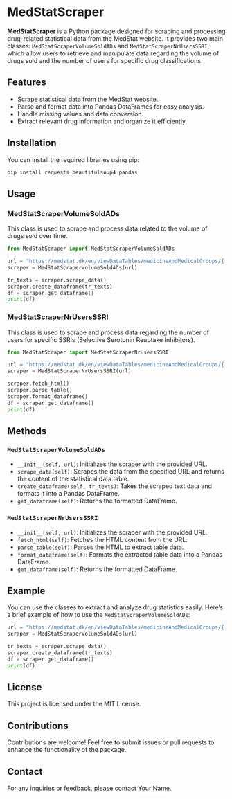 # MedStatScraper

**MedStatScraper** is a Python package designed for scraping and processing drug-related statistical data from the MedStat website. It provides two main classes: `MedStatScraperVolumeSoldADs` and `MedStatScraperNrUsersSSRI`, which allow users to retrieve and manipulate data regarding the volume of drugs sold and the number of users for specific drug classifications.

## Features

- Scrape statistical data from the MedStat website.
- Parse and format data into Pandas DataFrames for easy analysis.
- Handle missing values and data conversion.
- Extract relevant drug information and organize it efficiently.

## Installation

You can install the required libraries using pip:

```bash
pip install requests beautifulsoup4 pandas
```

## Usage

### MedStatScraperVolumeSoldADs

This class is used to scrape and process data related to the volume of drugs sold over time.

```python
from MedStatScraper import MedStatScraperVolumeSoldADs

url = "https://medstat.dk/en/viewDataTables/medicineAndMedicalGroups/{...}"  # Provide the correct URL
scraper = MedStatScraperVolumeSoldADs(url)

tr_texts = scraper.scrape_data()
scraper.create_dataframe(tr_texts)
df = scraper.get_dataframe()
print(df)
```

### MedStatScraperNrUsersSSRI

This class is used to scrape and process data regarding the number of users for specific SSRIs (Selective Serotonin Reuptake Inhibitors).

```python
from MedStatScraper import MedStatScraperNrUsersSSRI

url = "https://medstat.dk/en/viewDataTables/medicineAndMedicalGroups/{...}"  # Provide the correct URL
scraper = MedStatScraperNrUsersSSRI(url)

scraper.fetch_html()
scraper.parse_table()
scraper.format_dataframe()
df = scraper.get_dataframe()
print(df)
```

## Methods

### `MedStatScraperVolumeSoldADs`

- `__init__(self, url)`: Initializes the scraper with the provided URL.
- `scrape_data(self)`: Scrapes the data from the specified URL and returns the content of the statistical data table.
- `create_dataframe(self, tr_texts)`: Takes the scraped text data and formats it into a Pandas DataFrame.
- `get_dataframe(self)`: Returns the formatted DataFrame.

### `MedStatScraperNrUsersSSRI`

- `__init__(self, url)`: Initializes the scraper with the provided URL.
- `fetch_html(self)`: Fetches the HTML content from the URL.
- `parse_table(self)`: Parses the HTML to extract table data.
- `format_dataframe(self)`: Formats the extracted table data into a Pandas DataFrame.
- `get_dataframe(self)`: Returns the formatted DataFrame.

## Example

You can use the classes to extract and analyze drug statistics easily. Here’s a brief example of how to use the `MedStatScraperVolumeSoldADs`:

```python
url = "https://medstat.dk/en/viewDataTables/medicineAndMedicalGroups/{...}"  # Replace with a valid URL
scraper = MedStatScraperVolumeSoldADs(url)

tr_texts = scraper.scrape_data()
scraper.create_dataframe(tr_texts)
df = scraper.get_dataframe()
print(df)
```

## License

This project is licensed under the MIT License.

## Contributions

Contributions are welcome! Feel free to submit issues or pull requests to enhance the functionality of the package.

## Contact

For any inquiries or feedback, please contact [Your Name](mailto:your.email@example.com).